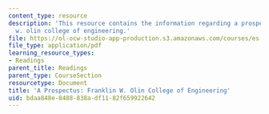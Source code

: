 ```yaml
---
content_type: resource
description: 'This resource contains the information regarding a prospectus: franklin
  w. olin college of engineering.'
file: https://ol-ocw-studio-app-production.s3.amazonaws.com/courses/es-291-learning-seminar-experiments-in-education-spring-2003/bdaa848e8488838adf1182f659922642_MITES_291S03_olin_clg_pro.pdf
file_type: application/pdf
learning_resource_types:
- Readings
parent_title: Readings
parent_type: CourseSection
resourcetype: Document
title: 'A Prospectus: Franklin W. Olin College of Engineering'
uid: bdaa848e-8488-838a-df11-82f659922642
---
```

